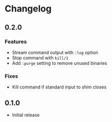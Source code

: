 # Changelog

## 0.2.0

### Features

- Stream command output with `:log` option
- Stop command with `kill/1`
- Add `:purge` setting to remove unused binaries

### Fixes

- Kill command if standard input to shim closes

## 0.1.0

- Initial release
